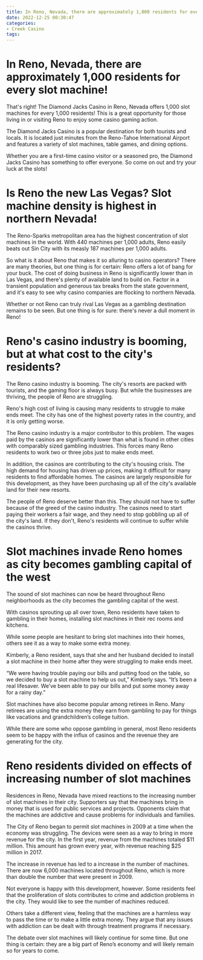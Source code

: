 ```yaml
---
title: In Reno, Nevada, there are approximately 1,000 residents for every slot machine!
date: 2022-12-25 00:30:47
categories:
- Creek Casino
tags:
---
```



#  In Reno, Nevada, there are approximately 1,000 residents for every slot machine!

That's right! The Diamond Jacks Casino in Reno, Nevada offers 1,000 slot machines for every 1,000 residents! This is a great opportunity for those living in or visiting Reno to enjoy some casino gaming action.

The Diamond Jacks Casino is a popular destination for both tourists and locals. It is located just minutes from the Reno-Tahoe International Airport and features a variety of slot machines, table games, and dining options.

Whether you are a first-time casino visitor or a seasoned pro, the Diamond Jacks Casino has something to offer everyone. So come on out and try your luck at the slots!

#  Is Reno the new Las Vegas? Slot machine density is highest in northern Nevada!

The Reno-Sparks metropolitan area has the highest concentration of slot machines in the world. With 440 machines per 1,000 adults, Reno easily beats out Sin City with its measly 187 machines per 1,000 adults.

So what is it about Reno that makes it so alluring to casino operators? There are many theories, but one thing is for certain: Reno offers a lot of bang for your buck. The cost of doing business in Reno is significantly lower than in Las Vegas, and there's plenty of available land to build on. Factor in a transient population and generous tax breaks from the state government, and it's easy to see why casino companies are flocking to northern Nevada.

Whether or not Reno can truly rival Las Vegas as a gambling destination remains to be seen. But one thing is for sure: there's never a dull moment in Reno!

#  Reno's casino industry is booming, but at what cost to the city's residents?

The Reno casino industry is booming. The city's resorts are packed with tourists, and the gaming floor is always busy. But while the businesses are thriving, the people of Reno are struggling.

Reno's high cost of living is causing many residents to struggle to make ends meet. The city has one of the highest poverty rates in the country, and it is only getting worse.

The Reno casino industry is a major contributor to this problem. The wages paid by the casinos are significantly lower than what is found in other cities with comparably sized gambling industries. This forces many Reno residents to work two or three jobs just to make ends meet.

In addition, the casinos are contributing to the city's housing crisis. The high demand for housing has driven up prices, making it difficult for many residents to find affordable homes. The casinos are largely responsible for this development, as they have been purchasing up all of the city's available land for their new resorts.

The people of Reno deserve better than this. They should not have to suffer because of the greed of the casino industry. The casinos need to start paying their workers a fair wage, and they need to stop gobbling up all of the city's land. If they don't, Reno's residents will continue to suffer while the casinos thrive.

#  Slot machines invade Reno homes as city becomes gambling capital of the west

The sound of slot machines can now be heard throughout Reno neighborhoods as the city becomes the gambling capital of the west.

With casinos sprouting up all over town, Reno residents have taken to gambling in their homes, installing slot machines in their rec rooms and kitchens.

While some people are hesitant to bring slot machines into their homes, others see it as a way to make some extra money.

Kimberly, a Reno resident, says that she and her husband decided to install a slot machine in their home after they were struggling to make ends meet.

“We were having trouble paying our bills and putting food on the table, so we decided to buy a slot machine to help us out,” Kimberly says. “It’s been a real lifesaver. We’ve been able to pay our bills and put some money away for a rainy day.”

Slot machines have also become popular among retirees in Reno. Many retirees are using the extra money they earn from gambling to pay for things like vacations and grandchildren’s college tuition.

While there are some who oppose gambling in general, most Reno residents seem to be happy with the influx of casinos and the revenue they are generating for the city.

#  Reno residents divided on effects of increasing number of slot machines

Residences in Reno, Nevada have mixed reactions to the increasing number of slot machines in their city. Supporters say that the machines bring in money that is used for public services and projects. Opponents claim that the machines are addictive and cause problems for individuals and families.

The City of Reno began to permit slot machines in 2009 at a time when the economy was struggling. The devices were seen as a way to bring in more revenue for the city. In the first year, revenue from the machines totaled $11 million. This amount has grown every year, with revenue reaching $25 million in 2017.

The increase in revenue has led to a increase in the number of machines. There are now 6,000 machines located throughout Reno, which is more than double the number that were present in 2009.

Not everyone is happy with this development, however. Some residents feel that the proliferation of slots contributes to crime and addiction problems in the city. They would like to see the number of machines reduced.

Others take a different view, feeling that the machines are a harmless way to pass the time or to make a little extra money. They argue that any issues with addiction can be dealt with through treatment programs if necessary.

The debate over slot machines will likely continue for some time. But one thing is certain: they are a big part of Reno’s economy and will likely remain so for years to come.